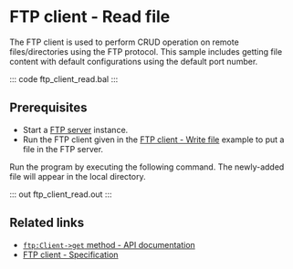 # FTP client - Read file

The FTP client is used to perform CRUD operation on remote files/directories using the FTP protocol. This sample includes getting file content with default configurations using the default port number.

::: code ftp_client_read.bal :::

## Prerequisites
- Start a [FTP server](https://hub.docker.com/r/stilliard/pure-ftpd/) instance.
- Run the FTP client given in the [FTP client - Write file](/learn/by-example/ftp-client-write) example to put a file in the FTP server.

Run the program by executing the following command. The newly-added file will appear in the local directory.

::: out ftp_client_read.out :::

## Related links
- [`ftp:Client->get` method - API documentation](https://lib.ballerina.io/ballerina/ftp/latest/clients/Client#get)
- [FTP client - Specification](/spec/ftp/#321-insecure-client)
